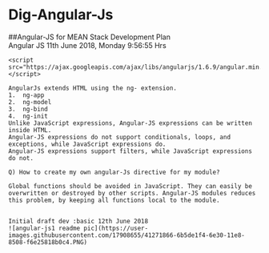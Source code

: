 # Dig-Angular-Js
##Angular-JS for MEAN Stack Development Plan
<br>
Angular JS 
11th June 2018, Monday 9:56:55 Hrs
~~~~~~~~~~~~~~~~~~~~~~~~~~~~~~~~~~~~~~~~~~~~~~~~~~~~~~~~~~~~~~~~~~~~~~~~~
<script src="https://ajax.googleapis.com/ajax/libs/angularjs/1.6.9/angular.min.js"></script>

AngularJs extends HTML using the ng- extension.
1.	ng-app
2.	ng-model
3.	ng-bind
4.	ng-init
Unlike JavaScript expressions, Angular-JS expressions can be written inside HTML.
Angular-JS expressions do not support conditionals, loops, and exceptions, while JavaScript expressions do.
Angular-JS expressions support filters, while JavaScript expressions do not.

Q) How to create my own angular-Js directive for my module?

Global functions should be avoided in JavaScript. They can easily be overwritten or destroyed by other scripts. Angular-JS modules reduces this problem, by keeping all functions local to the module.


Initial draft dev :basic 12th June 2018
![angular-js1 readme pic](https://user-images.githubusercontent.com/17908655/41271866-6b5de1f4-6e30-11e8-8508-f6e25818b0c4.PNG)
